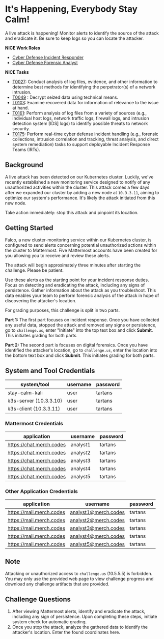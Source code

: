 # It's Happening, Everybody Stay Calm! 

A live attack is happening! Monitor alerts to identify the source of the attack and eradicate it. Be sure to keep logs so you can locate the attacker. 

**NICE Work Roles**

- [Cyber Defense Incident Responder](https://niccs.cisa.gov/workforce-development/nice-framework/)
- [Cyber Defense Forensic Analyst](https://niccs.cisa.gov/workforce-development/nice-framework/)

**NICE Tasks**
- [T0027](https://niccs.cisa.gov/workforce-development/nice-framework/): Conduct analysis of log files, evidence, and other information to determine best methods for identifying the perpetrator(s) of a network intrusion.
- [T0049](https://niccs.cisa.gov/workforce-development/nice-framework/) : Decrypt seized data using technical means.
- [T0103](https://niccs.cisa.gov/workforce-development/nice-framework/): Examine recovered data for information of relevance to the issue at hand.
- [T0161](https://niccs.cisa.gov/workforce-development/nice-framework/): Perform analysis of log files from a variety of sources (e.g., individual host logs, network traffic logs, firewall logs, and intrusion detection system [IDS] logs) to identify possible threats to network security.
- [T0175](https://niccs.cisa.gov/workforce-development/nice-framework/): Perform real-time cyber defense incident handling (e.g., forensic collections, intrusion correlation and tracking, threat analysis, and direct system remediation) tasks to support deployable Incident Response Teams (IRTs). 


## Background

A live attack has been detected on our Kubernetes cluster. Luckily, we've recently established a new monitoring service designed to notify of any unauthorized activities within the cluster. This attack comes a few days after we expanded our cluster by adding a new node at `10.3.3.11`, aiming to optimize our system's performance. It's likely the attack initiated from this new node.

Take action immediately: stop this attack and pinpoint its location.

## Getting Started

Falco, a new cluster-monitoring service within our Kubernetes cluster, is configured to send alerts concerning potential unauthorized actions within the cluster to Mattermost. Five Mattermost accounts have been created for you allowing you to receive and review these alerts.

The attack will begin approximately three minutes after starting the challenge. Please be patient.

Use these alerts as the starting point for your incident response duties. Focus on detecting and eradicating the attack, including any signs of persistence. Gather information about the attack as you troubleshoot. This data enables your team to perform forensic analysis of the attack in hope of discovering the attacker's location.

For grading purposes, this challenge is split in two parts. 

**Part 1:** The first part focuses on incident response. Once you have collected any useful data, stopped the attack and removed any signs or persistence, go to `challenge.us`, enter "Initiate" into the top text box and click **Submit**. This initiates grading for both parts. 

**Part 2:** The second part is focuses on digital forensics. Once you have  identified the attacker's location, go to `challenge.us`, enter the location into the bottom text box and click **Submit**. This initiates grading for both parts. 

## System and Tool Credentials

|system/tool|username|password|
|-----------|--------|--------|
|stay-calm-kali|user|tartans|
|k3s-server (10.3.3.10)|user|tartans|
|k3s-client (10.3.3.11)|user|tartans|

### Mattermost Credentials

|application|username|password|
|-----------|--------|--------|
|https://chat.merch.codes|analyst1|tartans|
|https://chat.merch.codes|analyst2|tartans|
|https://chat.merch.codes|analyst3|tartans|
|https://chat.merch.codes|analyst4|tartans|
|https://chat.merch.codes|analyst5|tartans|

### Other Application Credentials

|application|username|password|
|-----------|--------|--------|
|https://mail.merch.codes|analyst1@merch.codes|tartans|
|https://mail.merch.codes|analyst2@merch.codes|tartans|
|https://mail.merch.codes|analyst3@merch.codes|tartans|
|https://mail.merch.codes|analyst4@merch.codes|tartans|
|https://mail.merch.codes|analyst5@merch.codes|tartans|

## Note

Attacking or unauthorized access to `challenge.us` (10.5.5.5) is forbidden. You may only use the provided web page to view challenge progress and download any challenge artifacts that are provided.

## Challenge Questions

1. After viewing Mattermost alerts, identify and eradicate the attack, including any sign of persistence. Upon completing these steps, initiate system check for automatic grading.
2. Once you stop the attack, analyze the gathered data to identify the attacker's location. Enter the found coordinates here.
